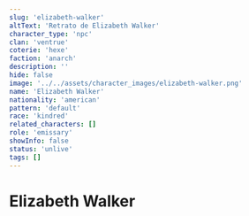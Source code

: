 ```yaml
---
slug: 'elizabeth-walker'
altText: 'Retrato de Elizabeth Walker'
character_type: 'npc'
clan: 'ventrue'
coterie: 'hexe'
faction: 'anarch'
description: ''
hide: false
image: '../../assets/character_images/elizabeth-walker.png'
name: 'Elizabeth Walker'
nationality: 'american'
pattern: 'default'
race: 'kindred'
related_characters: []
role: 'emissary'
showInfo: false
status: 'unlive'
tags: []
---
```


# Elizabeth Walker
